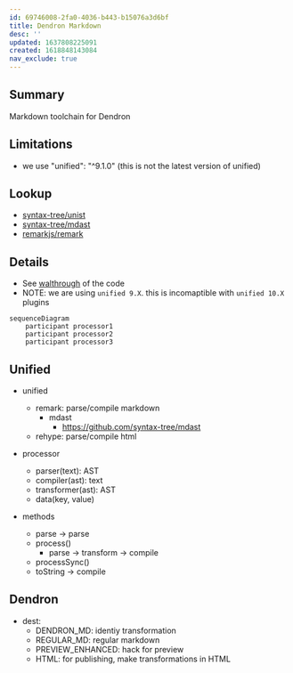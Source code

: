 ```yaml
---
id: 69746008-2fa0-4036-b443-b15076a3d6bf
title: Dendron Markdown
desc: ''
updated: 1637808225091
created: 1618848143084
nav_exclude: true
---
```


## Summary

Markdown toolchain for Dendron

## Limitations
- we use "unified": "^9.1.0" (this is not the latest version of unified)


## Lookup
- [syntax-tree/unist](https://github.com/syntax-tree/unist#unist-utilities)
- [syntax-tree/mdast](https://github.com/syntax-tree/mdast#list-of-utilities)
- [remarkjs/remark](https://github.com/remarkjs/remark/blob/main/doc/plugins.md)


## Details
- See [walthrough](https://youtu.be/uEOnZiZaiCc) of the code 
- NOTE: we are using `unified 9.X`. this is incomaptible with `unified 10.X` plugins

```mermaid
sequenceDiagram
	participant processor1
	participant processor2
	participant processor3

```

## Unified
- unified
	- remark: parse/compile markdown
		- mdast
			- https://github.com/syntax-tree/mdast
	- rehype: parse/compile html

- processor
	- parser(text): AST
	- compiler(ast): text
	- transformer(ast): AST
	- data(key, value)
- methods
	- parse -> parse
	- process()
		- parse -> transform -> compile
	- processSync()
	- toString -> compile

## Dendron
- dest:
	- DENDRON_MD: identiy transformation
	- REGULAR_MD: regular markdown
	- PREVIEW_ENHANCED: hack for preview
	- HTML: for publishing, make transformations in HTML
